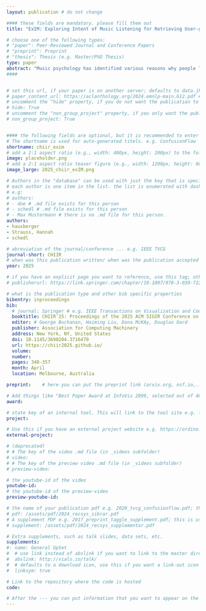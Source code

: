 ```yaml
---
layout: publication # do not change

#### these fields are mandatory. please fill them out
title: "ExIM: Exploring Intent of Music Listening for Retrieving User-generated Playlists" # title of your publication 

# choose one of the following types:
# "paper": Peer-Reviewed Journal and Conference Papers
# "preprint": Preprint
# "thesis": Thesis (e.g. Master/PhD Thesis)
type: paper
abstract: "Music psychology has identified various reasons why people listen to music, based on empirical evidence from interviews and surveys. In this paper, we take a data-driven approach that adopts both pre-trained Sentence Transformers and Cross Encoder, as well as graph-based clustering to first determine music listening intents and then explore user-generated playlists by comparing the title to the listening intents. For this purpose, we first investigated whether 129 established listening functions, previously identified by Schäfer et al. (2013), could be meaningfully clustered into broader listening intents. While Schäfer et al. (2013) introduced three broad dimensions of music listening, this work aimed to identify smaller, context-specific intents to capture more nuanced intents. The resulting clusters were then evaluated through a first survey to select the clusters of the best performing model. In a second survey, music listening intent clusters were explored in more detail to obtain a deeper understanding of their significance for music retrieval and recommendation. Lastly, the playlist selection per intent and characteristics of different listening intents were further explored through a third survey. Given the encouraging results of the evaluation of the computed clusters (92% of clusters judged consistent by participants) and the insight that more than half of the participants search for playlists for a specific intent, we propose a browsing system that categorizes playlists based on their intent and enables users to explore similar playlists. Our approach is further visualized in a dashboard to explore and browse through playlists in intent space."
####


# set this url, if your paper is on another server; defaults to data.jku-vds-lab.at
# paper_content_url: https://aclanthology.org/2024.emnlp-main.612.pdf # https://aclanthology.org/2024.emnlp-main.612.pdf
# uncomment the "hide" property, if you do not want the publication to be displayed on the website (usually you don't need this)
# hide: True
# uncomment the "non_group_project" property, if you only want the publication to be displayed on your personal page (i.e. publications where you contributed, but does not have anything to do with the Vis Group e.g. Master Thesis,...)
# non_group_project: True


#### the following fields are optional, but it is recommended to enter as much information as possible
# The shortname is used for auto-generated titels. e.g. ConfusionFlow
shortname: chiir_exim
# add a 2:1 aspect ratio (e.g., width: 400px, height: 200px) to the folder /assets/images/papers/ e.g. 2020_tvcg_confusionflow.png
image: placeholder.png
# add a 2:1 aspect ratio teaser figure (e.g., width: 1200px, height: 600px) to the folder /assets/images/papers/ e.g. 2020_tvcg_confusionflow_teaser.png
image_large: 2025_chiir_exIM.png

# Authors in the "database" can be used with just the key that is specified in the corresponding .md file (usually it is the lastname in lower case e.g. doe). Authors that do not have an individual page here should be stated with their full name (e.g. John Doe)
# each author is one item in the list. the list is enumerated with dashes ("-")
# e.g:
# authors:
# - doe # .md file exists for this person
# - schedl # .md file exists for this person
# - Max Mustermann # there is no .md file for this person.
authors:
- hausberger
- Strauss, Hannah
- schedl

# abreviation of the journal/conference ... e.g. IEEE TVCG
journal-short: CHIIR
# when was this publication written/ when was the publication accepted (e.g. 2020)
year: 2025

# if you have an explicit page you want to reference, use this tag; otherwise it will be generated from your doi
# publisherurl: https://link.springer.com/chapter/10.1007/978-3-030-72240-1_60 # add link to publisher page of your publication

# what is the publication type and other bib specific properties
bibentry: inproceedings
bib:
  # journal: Springer # e.g. IEEE Transactions on Visualization and Computer Graphics (to appear)
  booktitle: CHIIR'25: Proceedings of the 2025 ACM SIGIR Conference on Human Information Interaction and Retrieval 
  editor: # George Buchanan, Haiming Liu, Dana McKAy, Douglas Oard
  publisher: Association for Computing Machinery
  address: New York, NY, United States
  doi: 10.1145/3698204.3716470
  url: https://chiir2025.github.io/
  volume: 
  number: 
  pages: 348-357
  month: April
  location: Melbourne, Australia

preprint:	 # here you can put the preprint link (arxiv.org, osf.io,...) e.g. https://arxiv.org/abs/1910.00969

# Add things like "Best Paper Award at InfoVis 2099, selected out of 4000 submissions"
award:

# state key of an internal tool. This will link to the tool site e.g. lineup (usually not needed)
project: 

# Use this if you have an external project website e.g. https://ordino.caleydoapp.org/
external-project: 

# (deprecated)
# # The key of the video .md file (in _videos subfolder)
# video: 
# # The key of the preview video .md file (in _videos subfolder)
# preview-video:

# the youtube-id of the video
youtube-id:
# the youtube-id of the preview-video
preview-youtube-id: 

# the name of your publication pdf e.g. 2020_tvcg_confusionflow.pdf; this is usually uploaded to the caleydo aws server
# pdf: /assets/pdf/2024_recsys_sibrar.pdf
# A supplement PDF e.g. 2017_preprint_taggle_supplement.pdf; this is usually uploaded to the caleydo aws server
# supplement: /assets/pdf/2024_recsys_supplementar.pdf

# Extra supplements, such as talk slides, data sets, etc.
supplements:
#- name: General UpSet
#  # use link instead of abslink if you want to link to the master directory
#  abslink: http://vials.io/talk/
#  # defaults to a download icon, use this if you want a link-out icon
#  linksym: true

# Link to the repository where the code is hosted
code: 

# After the --- you can put information that you want to appear on the website using markdown formatting or HTML. A good example are acknowledgements, extra references, an erratum, etc.
---
```


